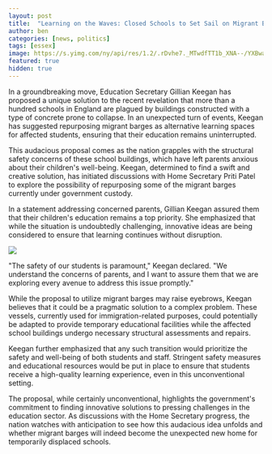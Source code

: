 ```yaml
---
layout: post
title:  "Learning on the Waves: Closed Schools to Set Sail on Migrant Barges as Education Secretary Charts a Unique Course"
author: ben
categories: [news, politics]
tags: [essex]
image: https://s.yimg.com/ny/api/res/1.2/.rDvhe7._MTwdfTT1b_XNA--/YXBwaWQ9aGlnaGxhbmRlcjt3PTEyNDI7aD02OTk-/https://media.zenfs.com/en/aol_press_association_news_966/d2b61fad6fc9aee83c0eb92601cbbd1e
featured: true
hidden: true
---
```


In a groundbreaking move, Education Secretary Gillian Keegan has proposed a unique solution to the recent revelation that more than a hundred schools in England are plagued by buildings constructed with a type of concrete prone to collapse. In an unexpected turn of events, Keegan has suggested repurposing migrant barges as alternative learning spaces for affected students, ensuring that their education remains uninterrupted.

This audacious proposal comes as the nation grapples with the structural safety concerns of these school buildings, which have left parents anxious about their children's well-being. Keegan, determined to find a swift and creative solution, has initiated discussions with Home Secretary Priti Patel to explore the possibility of repurposing some of the migrant barges currently under government custody.

In a statement addressing concerned parents, Gillian Keegan assured them that their children's education remains a top priority. She emphasized that while the situation is undoubtedly challenging, innovative ideas are being considered to ensure that learning continues without disruption.

![](https://e3.365dm.com/23/09/768x432/ba36d70e90021c941e875b8286c0c9f65c23316df4f283ab54a528d79fe98a7b_6274487.jpg?20230904144222)

"The safety of our students is paramount," Keegan declared. "We understand the concerns of parents, and I want to assure them that we are exploring every avenue to address this issue promptly."

While the proposal to utilize migrant barges may raise eyebrows, Keegan believes that it could be a pragmatic solution to a complex problem. These vessels, currently used for immigration-related purposes, could potentially be adapted to provide temporary educational facilities while the affected school buildings undergo necessary structural assessments and repairs.

Keegan further emphasized that any such transition would prioritize the safety and well-being of both students and staff. Stringent safety measures and educational resources would be put in place to ensure that students receive a high-quality learning experience, even in this unconventional setting.

The proposal, while certainly unconventional, highlights the government's commitment to finding innovative solutions to pressing challenges in the education sector. As discussions with the Home Secretary progress, the nation watches with anticipation to see how this audacious idea unfolds and whether migrant barges will indeed become the unexpected new home for temporarily displaced schools.
